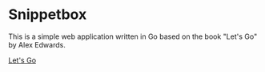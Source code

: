 # Snippetbox 

This is a simple web application written in Go based on the book "Let's Go" by Alex Edwards.

[Let's Go](https://lets-go.alexedwards.net/)
